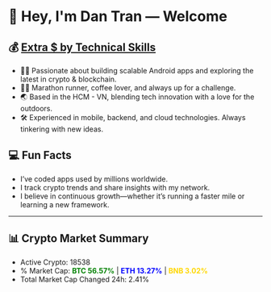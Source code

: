# 👋 Hey, I'm Dan Tran — Welcome

## 💰 <a href="https://dantech.academy" target="_blank">Extra $ by Technical Skills</a>

- 🧑‍💻 Passionate about building scalable Android apps and exploring the latest in crypto & blockchain.
- 🏃‍♂️ Marathon runner, coffee lover, and always up for a challenge.
- 🌏 Based in the HCM - VN, blending tech innovation with a love for the outdoors.
- 🛠️ Experienced in mobile, backend, and cloud technologies. Always tinkering with new ideas.

## 💻 Fun Facts

- I’ve coded apps used by millions worldwide.
- I track crypto trends and share insights with my network.
- I believe in continuous growth—whether it’s running a faster mile or learning a new framework.

---

## 📊 Crypto Market Summary

- Active Crypto: 18538
- % Market Cap: <span style="color: green; font-weight: bold;">BTC 56.57%</span> | <span style="color: blue; font-weight: bold;">ETH 13.27%</span> | <span style="color: gold; font-weight: bold;">BNB 3.02%</span>
- Total Market Cap Changed 24h: 2.41%
